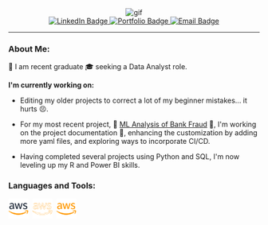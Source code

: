 <div id="header" align="center">
    <img src="https://media3.giphy.com/media/v1.Y2lkPTc5MGI3NjExeTRvMmJ2bzc0eDNzZ3gyMTQza3AyZ3I3N2loeDZjNnV6cm5majR1ZyZlcD12MV9pbnRlcm5hbF9naWZfYnlfaWQmY3Q9Zw/l46Cy1rHbQ92uuLXa/giphy.gif" width="200" alt="gif"/>
    <div id="badges">
        <a href="https://www.linkedin.com/in/leslie-hanson-b8303a231">
            <img src="https://img.shields.io/badge/LinkedIn-blue?style=for-the-badge&logo=linkedin&logoColor=white" alt="LinkedIn Badge"/>
        </a>
        <a href="https://lesliehanson.dev/">
            <img src="https://img.shields.io/badge/Portfolio-slateblue?logo=linkedin&logoColor=white&style=for-the-badge" alt="Portfolio Badge"/>
        </a>
        <a href="mailto:lesliemhanson@gmail.com">
            <img src="https://img.shields.io/badge/email-mediumaquamarine?logo=gmail&logoColor=white&style=for-the-badge" alt="Email Badge"/>
        </a>
    </div>
</div>

<div id="about me">

---

### About Me:

:wave: I am recent graduate :mortar_board: seeking a Data Analyst role. 

<b> I'm currently working on: </b>

- Editing my older projects to correct a lot of my beginner mistakes... it hurts :persevere:. 

- For my most recent project, :money_with_wings: [ML Analysis of Bank Fraud](https://github.com/LMHan122/Machine_Learning_Analysis_of_Bank_Fraud) :money_with_wings:, I'm working on the project documentation :scroll:, 
enhancing the customization by adding more yaml files, and exploring ways to incorporate CI/CD. 

- Having completed several projects using Python and SQL, I'm now leveling up my R and Power BI skills.
</div>

<div id="languages">

### Languages and Tools:


<img src="https://github.com/devicons/devicon/blob/master/icons/amazonwebservices/amazonwebservices-original-wordmark.svg" title="AWS"  alt="AWS" width="40" height="40"/>&nbsp;
<img src="https://github.com/devicons/devicon/blob/master/icons/amazonwebservices/amazonwebservices-line-wordmark.svg" title="AWS"  alt="AWS" width="40" height="40"/>&nbsp;
<img src="https://github.com/devicons/devicon/blob/master/icons/amazonwebservices/amazonwebservices-plain-wordmark.svg" title="AWS"  alt="AWS" width="40" height="40"/>&nbsp;




</div>








<!--
**LMHan122/LMHan122** is a ✨ _special_ ✨ repository because its `README.md` (this file) appears on your GitHub profile.

Here are some ideas to get you started:

- 🔭 I’m currently working on ...
- 🌱 I’m currently learning ...
- 👯 I’m looking to collaborate on ...
- 🤔 I’m looking for help with ...
- 💬 Ask me about ...
- 📫 How to reach me: ...
- 😄 Pronouns: ...
- ⚡ Fun fact: ...
-->
